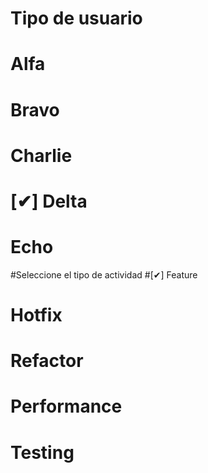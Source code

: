 # Tipo de usuario
# Alfa
# Bravo
# Charlie
# [✔] Delta
# Echo
#Seleccione el tipo de actividad
#[✔] Feature
# Hotfix
# Refactor
# Performance
# Testing
